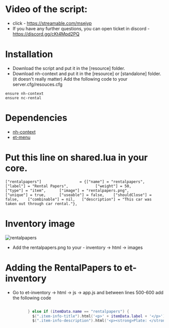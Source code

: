 # Video of the script:

* click - https://streamable.com/msejyp
* If you have any further questions, you can open ticket in discord - https://discord.gg/cKt4Mpd2PQ

# Installation

* Download the script and put it in the [resource] folder.
* Download nh-context and put it in the [resource] or [standalone] folder. (it doesn't really matter)
Add the following code to your server.cfg/resouces.cfg
```
ensure nh-context
ensure nc-rental
```

# Dependencies
* [nh-context](https://github.com/nighmares/nh-context)
* [et-menu](https://github.com/qbcore-framework/et-menu)

# Put this line on shared.lua in your core.

```
["rentalpapers"]				 = {["name"] = "rentalpapers", 					["label"] = "Rental Papers", 			["weight"] = 50, 		["type"] = "item", 		["image"] = "rentalpapers.png", 		["unique"] = true, 		["useable"] = false, 	["shouldClose"] = false, 	["combinable"] = nil, 	["description"] = "This car was taken out through car rental."},
```

# Inventory image
![rentalpapers](https://i.ibb.co/sgG5Hk6/rentalpapers.png)

- Add the rentalpapers.png to your - inventory -> html -> images

# Adding the RentalPapers to et-inventory

* Go to et-inventory -> html -> js -> app.js and between lines 500-600 add the following code

```lua

          } else if (itemData.name == "rentalpapers") {   
            $(".item-info-title").html('<p>' + itemData.label + '</p>')
            $(".item-info-description").html('<p><strong>Plate: </strong><span>'+ itemData.info.label + '</span></p>');

```

